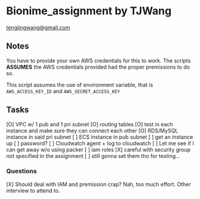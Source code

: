 # Bionime_assignment by TJWang

tengjingwang@gmail.com

## Notes

You have to provide your own AWS credentials for this to work. The scripts **ASSUMES** the AWS credentials provided had the proper premissions to do so.

This script assumes the use of environment variable, that is `AWS_ACCESS_KEY_ID` and `AWS_SECRET_ACCESS_KEY`

## Tasks

[O] VPC w/ 1 pub and 1 pri subnet
    [O] routing tables
    [O] test in each instance and make sure they can connect each other
    [O] RDS/MySQL instance in said pri subnet
    [ ] ECS instance in pub subnet
        [ ] get an instance up
            [ ] password?
        [ ] Cloudwatch agent + log to cloudwatch
            [ ] Let me see if I can get away w/o using packer
            [ ] iam roles
        [X] careful with security group
            not specified in the assignment
            [ ] still gonna set them tho for testing...

### Questions

[X] Should deal with IAM and premission crap?
    Nah, too much effort. Other interview to attend to.

